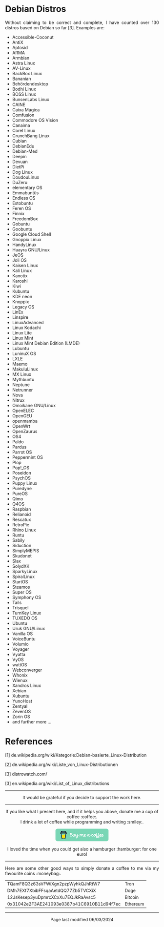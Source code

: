 # Debian Distros

<p align="justify">Without claiming to be correct and complete, I have counted over 130 distros based on Debian so far [3]. Examples are:</p>

* Accessible-Coconut
* AntiX
* Aptosid
* ARMA 
* Armbian
* Astra Linux
* AV-Linux
* BackBox Linux 
* Bananian
* Behördendesktop
* Bodhi Linux
* BOSS Linux
* BunsenLabs Linux
* CAINE
* Caixa Mágica
* Comfusion
* Commodore OS Vision
* Canaima
* Corel Linux
* CrunchBang Linux
* Cubian
* DebianEdu
* Debian-Med
* Deepin
* Devuan
* DietPi
* Dog Linux
* DoudouLinux
* DuZeru
* elementary OS
* Emmabuntüs
* Endless OS
* Estobuntu
* Feren OS
* Finnix
* FreedomBox
* Gobuntu
* Goobuntu
* Google Cloud Shell
* Gnoppix Linux
* HandyLinux
* Huayra GNU/Linux
* JeOS
* Joli OS
* Kaisen Linux
* Kali Linux
* Kanotix
* Karoshi
* Kiwi
* Kubuntu
* KDE neon 
* Knoppix
* Legacy OS
* LinEx
* Linspire
* LinuxAdvanced
* Linux Kodachi
* Linux Lite 
* Linux Mint
* Linux Mint Debian Edition (LMDE)
* Lubuntu
* LuninuX OS
* LXLE
* Maemo
* MakuluLinux
* MX Linux
* Mythbuntu
* Neptune
* Netrunner
* Nova
* Nitrux
* Omoikane GNU/Linux
* OpenELEC
* OpenGEU
* openmamba
* OpenWrt
* OpenZaurus
* OS4
* Paldo
* Pardus
* Parrot OS
* Peppermint OS
* Plop
* Pop!_OS
* Poseidon
* PsychOS
* Puppy Linux
* Puredyne
* PureOS
* Qimo
* Q4OS
* Raspbian
* Relianoid
* Rescatux
* RetroPie
* Rhino Linux
* Runtu
* Sabily
* Siduction
* SimplyMEPIS
* Skudonet 
* Slax
* SolydXK
* SparkyLinux
* SpiralLinux
* StartOS
* Steamos
* Super OS
* Symphony OS
* Tails
* Trisquel
* TurnKey Linux
* TUXEDO OS 
* Ubuntu
* Uruk GNU/Linux
* Vanilla OS
* VoiceBuntu
* Volumio 
* Voyager
* Vyatta
* VyOS
* wattOS
* Webconverger
* Whonix
* Wienux
* Xandros Linux
* Xebian
* Xubuntu
* YunoHost
* Zentyal
* ZevenOS
* Zorin OS
* and further more ...

# References

[1]    de.wikipedia.org/wiki/Kategorie:Debian-basierte_Linux-Distribution

[2]    de.wikipedia.org/wiki/Liste_von_Linux-Distributionen

[3]    distrowatch.com/

[3]    en.wikipedia.org/wiki/List_of_Linux_distributions

<hr width="100%" size="1">

<p align="center">
It would be grateful if you decide to support the work here.
</p>

<hr width="100%" size="1">

<p align="center">If you like what I present here, and if it helps you above, donate me a cup of coffee :coffee:.<br>I drink a lot of coffee while programming and writing  :smiley:.</p>

<p align="center">
<a href="https://www.buymeacoffee.com/zentrocdot" target="_blank"><img src="..\IMAGES\greeen-button.png" alt="Buy Me A Coffee" height="41" width="174"></a>
</p>

<p align="center">I loved the time when you could get also a hamburger :hamburger: for one euro!</p>

<hr width="100%" size="1">

<p align="justify">Here are some other good ways to simply donate a coffee to me via my favourite coins :moneybag:.</p>

<table>
  <tbody>
    <tr>
      <td>TQamF8Q3z63sVFWiXgn2pzpWyhkQJhRtW7</td>
      <td>Tron</td>
    </tr>
    <tr>
      <td>DMh7EXf7XbibFFsqaAetdQQ77Zb5TVCXiX</td>
      <td>Doge</td>
    </tr>
    <tr>
      <td>12JsKesep3yuDpmrcXCxXu7EQJkRaAvsc5</td>
      <td>Bitcoin</td>
    </tr>
    <tr>
      <td>0x31042e2F3AE241093e0387b41C6910B11d94f7ec</td>
      <td>Ethereum</td>
    </tr>
  </tbody>
</table>

<hr width="100%" size="1">

<p align="center">Page last modified 06/03/2024</p>
